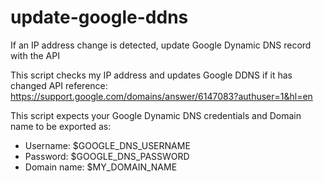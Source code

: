 # update-google-ddns
If an IP address change is detected, update Google Dynamic DNS record with the API

This script checks my IP address and updates Google DDNS if it has changed
API reference: https://support.google.com/domains/answer/6147083?authuser=1&hl=en

This script expects your Google Dynamic DNS credentials and Domain name to be exported as:
  - Username: $GOOGLE_DNS_USERNAME
  - Password: $GOOGLE_DNS_PASSWORD
  - Domain name: $MY_DOMAIN_NAME

